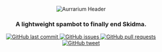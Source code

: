 <p align="center">

  <img src="https://user-images.githubusercontent.com/69189354/114639434-6ed5d380-9d00-11eb-8e6f-29f1e104a920.png" alt="Aurrarium Header">

</p>

<h3 align="center"><b>A lightweight spambot to finally end Skidma.</b></h3>

<p align="center">
    <a href="https://github.com/Errorcrafter/Aurrarium/commits/master">
    <img src="https://img.shields.io/github/last-commit/Errorcrafter/Aurrarium.svg?style=flat-square&logo=github&logoColor=white"
         alt="GitHub last commit">
    <a href="https://github.com/Errorcrafter/Aurrarium/issues">
    <img src="https://img.shields.io/github/issues-raw/Errorcrafter/Aurrarium.svg?style=flat-square&logo=github&logoColor=white"
         alt="GitHub issues">
    <a href="https://github.com/Errorcrafter/Aurrarium/pulls">
    <img src="https://img.shields.io/github/issues-pr-raw/Errorcrafter/Aurrarium.svg?style=flat-square&logo=github&logoColor=white"
         alt="GitHub pull requests">
    <a href="https://twitter.com/intent/tweet?text=Try this CS:GO AutoExec:&url=https%3A%2F%2Fgithub.com%2FArmynC%2FArminC-AutoExec">
    <img src="https://img.shields.io/twitter/url/https/github.com/Errorcrafter/Aurrarium.svg?style=flat-square&logo=twitter"
         alt="GitHub tweet">
</p> 